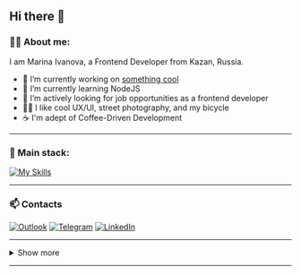 ## Hi there 👋

### 👩‍💻  About me:

I am Marina Ivanova, a Frontend Developer from Kazan, Russia.

- 🔭 I’m currently working on [something cool](https://github.com/mari1647iv/personal-efficiency-helper)
- 🌱 I’m currently learning NodeJS
- :briefcase: I’m actively looking for job opportunities as a frontend developer
- 🚴‍♀️ I like cool UX/UI, street photography, and my bicycle
- ☕ I'm adept of Coffee-Driven Development

<hr />

### 🔧  Main stack:

[![My Skills](https://skillicons.dev/icons?i=html,css,js,react,redux,ts,nodejs,py,git,vscode,figma)](https://skillicons.dev)

<hr />

### 📫 Contacts

[![Outlook](https://img.shields.io/badge/Microsoft_Outlook-0078D4?style=for-the-badge&logo=microsoft-outlook&logoColor=white)](mailto:ima1647@outlook.com)
[![Telegram](https://img.shields.io/badge/Telegram-2CA5E0?style=for-the-badge&logo=telegram&logoColor=white)](https://t.me/mari1647iv)
[![LinkedIn](https://img.shields.io/badge/linkedin-%230077B5.svg?style=for-the-badge&logo=linkedin&logoColor=white)](https://www.linkedin.com/in/mari1647iv/)

<hr />

<!-- SHOW MORE -->
<details>
  <summary>
    Show more
    <hr />
  </summary>
  
  ### 📈  Some statistics:
  
  [<img src="https://github-readme-stats.vercel.app/api?username=mari1647iv&theme=react&hide=stars&count_private=true&show_icons=true&bg_color=151515&ring_color=00e7ff"  title="GitHub Stats" alt="GitHub Stats" height="150"/>](https://github.com/anuraghazra/github-readme-stats) &nbsp; &nbsp; &nbsp;
  [<img src="https://github-readme-stats.vercel.app/api/top-langs/?username=mari1647iv&exclude_repo=sentiment-analyzer&layout=compact&langs_count=6&theme=react&bg_color=151515"  title="Top Langs" alt="Top Langs" height="150"/>](https://github.com/anuraghazra/github-readme-stats) &nbsp; &nbsp; &nbsp;
  [<img src="http://github-readme-streak-stats.herokuapp.com?user=mari1647iv&theme=black-ice" title="GitHub Streak" alt="GitHub Streak" width="437" />](https://git.io/streak-stats) &nbsp; &nbsp; &nbsp; &nbsp;

  ![Profile View Counter](https://komarev.com/ghpvc/?username=mari1647iv)
</details>
